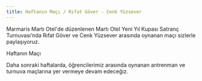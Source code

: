 ```yaml
---
title: Haftanın Maçı / Rıfat Göver - Cenk Yüzsever
---
```


Marmaris Martı Otel'de düzenlenen Martı Otel Yeni Yıl Kupası Satranç Turnuvası’nda Rıfat Göver ve Cenk Yüzsever arasında oynanan maçı sizlerle paylaşıyoruz.  

Haftanın Maçı  

Daha sonraki haftalarda, öğrencilerimiz arasında oynanan antrenman ve turnuva maçlarına yer vermeye devam edeceğiz.  
